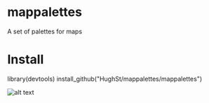 # mappalettes
A set of palettes for maps

# Install
library(devtools)
install_github("HughSt/mappalettes/mappalettes")

![alt text](https://www.dropbox.com/s/stf6h9thoi3d7nx/hugh_div_swz_elev.png?dl=0)
